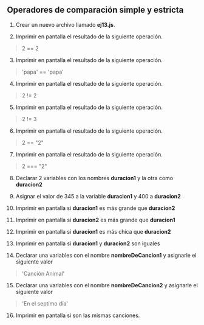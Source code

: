 ## Operadores de comparación simple y estricta

1) Crear un nuevo archivo llamado **ej13.js**.

2) Imprimir en pantalla el resultado de la siguiente operación.
> 2 == 2

3) Imprimir en pantalla el resultado de la siguiente operación.
> 'papa' == 'papa'

4) Imprimir en pantalla el resultado de la siguiente operación.
> 2 != 2

5) Imprimir en pantalla el resultado de la siguiente operación.
> 2 != 3

6) Imprimir en pantalla el resultado de la siguiente operación.
> 2 == "2"

7) Imprimir en pantalla el resultado de la siguiente operación.
> 2 === "2"

8) Declarar 2 variables con los nombres **duracion1** y la otra como **duracion2**

9) Asignar el valor de 345 a la variable **duracion1** y 400 a **duracion2**

10) Imprimir en pantalla si **duracion1** es más grande que **duracion2**

11) Imprimir en pantalla si **duracion2** es más grande que **duracion1**

12) Imprimir en pantalla si **duracion1** es más chica que **duracion2**

13) Imprimir en pantalla si **duracion1** y **duracion2** son iguales

14) Declarar una variables con el nombre **nombreDeCancion1** y asignarle el siguiente valor
> 'Canción Animal'

15) Declarar una variables con el nombre **nombreDeCancion2** y asignarle el siguiente valor
> 'En el septimo día'

16) Imprimir en pantalla si son las mismas canciones.
